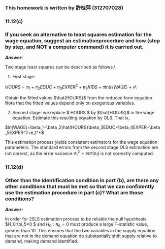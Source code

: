 ### This homework is written by 許桂萍 (312707028)
### 11.12(c)
### If you seek an alternative to least squares estimation for the wage equation, suggest an estimationprocedure and how (step by step, and NOT a computer command) it is carried out.

***Answer:***

Two stage least squares can be described as follows.\
1. First stage:

$HOURS=\pi_1+\pi_2 EDUC+\pi_3EXPER^2+\pi_5KIDS+\pi ln(HWAGE)+v$\

Obtain the fitted values $\hat{HOURS}$ from the reduced form equation. Note that the fitted values depend only on exogenous variables.

2. Second stage:
   we replace $ HOURS $ by $\hat{HOURS}$ in the wage equation. Estimate this resulting equation by OLS. That is,

$ln(WAGE)=\beta_1+\beta_2\hat{HOURS}\beta_3EDUC+\beta_4EXPER+\beta_5EXPER^2+e_1^*$

This estimation process yields consistent estimators for the wage equation parameters. The standard errors from the second stage OLS estimation are not correct, as the error variance
$\sigma_1^2=var(e_1)$ is not correctly computed.


### 11.12(d)
### Other than the identification condition in part (b), are there any other conditions that must be met so that we can confidently use the estimation procedure in part (c)? What are those conditions?

***Answer:***

In order for 2SLS estimation process to be reliable the null hypothesis $H_0:\pi_5=0 $ and $H_0:\pi_6=0$
must produce a large F-statistic value, greater than 10. This ensures that the two variables in the supply equation that are not in the demand equation do substantially shift supply relative to demand, making demand identified.
